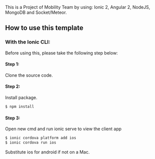 This is a Project of Mobility Team by using: Ionic 2, Angular 2, NodeJS, MongoDB and Socket/Meteor.

## How to use this template

### With the Ionic CLI:

Before using this, please take the following step below:

#### Step 1:
Clone the source code.

#### Step 2:
Install package.
```bash
$ npm install
```
#### Step 3:
Open new cmd and run ionic serve to view the client app

```bash
$ ionic cordova platform add ios
$ ionic cordova run ios
```

Substitute ios for android if not on a Mac.


